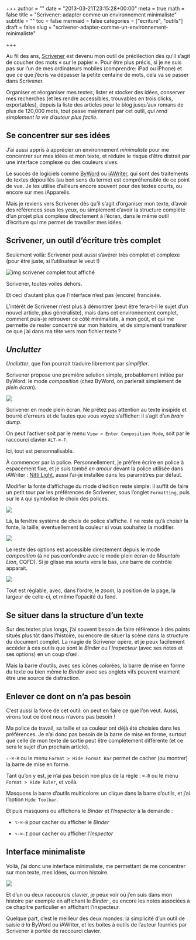 +++
author = ""
date = "2013-03-21T23:15:28+00:00"
meta = true
math = false
title = "Scrivener: adapter comme un environnement minimaliste"
subtitle = ""
toc = false
mermaid = false
categories = ["ecriture", "outils"]
draft = false
slug = "scrivener-adapter-comme-un-environnement-minimaliste"

+++

Au fil des ans, [Scrivener](http://www.literatureandlatte.com/scrivener.php) est devenu mon outil de prédilection dès qu’il s’agit de coucher des mots « sur le papier ». Pour être plus précis, si je ne suis pas sur l’un de mes ordinateurs mobiles (comprendre: iPad ou iPhone) et que ce que j’écris va dépasser la petite centaine de mots, cela va se passer dans Scrivener.

Organiser et réorganiser mes textes, lister et stocker des idées, conserver mes recherches (et les rendre accessibles, trouvables en trois clicks, exportables), depuis la liste des articles pour le blog jusqu’aux romans de plus de 120,000 mots, tout passe maintenant par cet outil, _qui rend simplement la vie d’auteur plus facile_.

## Se concentrer sur ses idées

J’ai aussi appris à apprécier un environnement _minimaliste_ pour me concentrer sur mes idées et mon texte, et réduire le risque d’être distrait par une interface complexe ou des couleurs vives.

Le succès de logiciels comme [ByWord](http://bywordapp.com/) ou [iAWriter](http://www.iawriter.com/mac/), qui sont des traitements de textes dépouillés (au bon sens du terme) est compréhensible de ce point de vue. Je les utilise d’ailleurs encore souvent pour des textes courts, ou encore sur mes iAppareils.

Mais je reviens vers Scrivener dès qu’il s’agit d’organiser mon texte, d’avoir des références sous les yeux, ou simplement d’avoir la structure complète d’un projet plus complexe directement à l’écran, dans le même outil d’écriture qui me permet de travailler mes idées.

## Scrivener, un outil d’écriture très complet

Seulement voilà: Scrivener peut aussi s’avérer très complet et complexe (pour être juste, si l’utilisateur le veut !)


![img scrivener complet tout affiché](http://turbo.cyrilvallee.net/scrivener_master_cplx.png) 

<div class="img-cap">
  Scrivener, toutes voiles dehors.&nbsp;<span class="img-cred"><a href="http://cyrilvallee.net/copyright/"></a></span>
</div>

<div class="img-exif">
</div></p> 

Et ceci d’autant plus que l’interface n’est pas (encore) francisée.

L’intérêt de Scrivener n’est plus à démontrer (peut être fera-t-il le sujet d’un nouvel article, plus généraliste), mais dans cet environnement complet, comment puis-je retrouver ce côté minimaliste, à mon goût, et qui me permette de rester concentré sur mon histoire, et de simplement transférer ce que j’ai dans ma tête vers mon fichier texte ?

## _Unclutter_

_Unclutter_, que l’on pourrait traduire librement par _simplifier_.

Scrivener propose une première solution simple, probablement initiée par ByWord: le mode _composition_ (chez ByWord, on parlerait simplement de _plein écran_).


![](http://turbo.cyrilvallee.net/scrivener_fullscreen.png) 

<div class="img-cap">
  Scrivener en mode plein écran. Ne prêtez pas attention au texte insipide et bourré d’erreurs et de fautes que vous voyez s’afficher: il s’agit d’un <em>brain dump</em>.&nbsp;<span class="img-cred"><a href="http://cyrilvallee.net/copyright/"></a></span>
</div>

<div class="img-exif">
</div></p> 

On peut l’activer soit par le menu `View > Enter Composition Mode`, soit par le raccourci clavier `ALT-⌘-F`.

Ici, tout est personnalisable.

À commencer par la police. Personnellement, je préfère écrire en police à espacement fixe, et je suis tombé _en amour_ devant la police utilisée dans iAWriter : [Nitti Light](http://www.boldmonday.com/en/nitti_overview), aussi l’ai-je installée dans les paramètres par défaut.

Modifier la fonte d’affichage du mode d’édition reste simple: il suffit de faire un petit tour par les préférences de Scrivener, sous l’onglet `Formatting`, puis sur le `A` qui symbolise le choix des polices.

![](http://turbo.cyrilvallee.net/scriv_pref_police_1.png)

Là, la fenêtre système de choix de police s’affiche. Il ne reste qu’à choisir la fonte, la taille, éventuellement la couleur si vous souhaitez la modifier.

![](http://turbo.cyrilvallee.net/scriv_pref_police_2.png)

Le reste des options est accessible directement depuis le mode _composition_ (à ne pas confondre avec le mode plein écran de _Mountain Lion_, CQFD). Si je glisse ma souris vers le bas, une barre de contrôle apparait.

![](http://turbo.cyrilvallee.net/scriv_fullscreen_options.png)

Tout est réglable, avec, dans l’ordre, le _zoom_, la position de la page, la largeur de celle-ci, et même l’opacité du fond.

## Se situer dans la structure d’un texte

Sur des textes plus longs, j’ai souvent besoin de faire référence à des points situés plus tôt dans l’histoire, ou encore de situer la scène dans la structure du document complet. La magie de Scrivener opère, et je peux facilement accéder à ces outils que sont le _Binder_ ou l&#8217;_Inspecteur_ (avec ses notes et ses options) en un coup d’œil.

Mais la barre d’outils, avec ses icônes colorées, la barre de mise en forme du texte ou bien même le _Binder_ avec ses onglets vifs peuvent vraiment être une source de distraction.

## Enlever ce dont on n’a pas besoin

C’est aussi la force de cet outil: on peut en faire ce que l’on veut. Aussi, virons tout ce dont nous n’avons pas besoin !

Ma police de travail, sa taille et sa couleur ont déjà été choisies dans les préférences. Je n’ai donc pas besoin de la barre de mise en forme, surtout que celle de mon texte de sortie peut être complètement différente (et ce sera le sujet d’un prochain article).

`⇧-⌘-R` ou le menu `Format > Hide Format Bar` permet de cacher (ou montrer) la barre de mise en forme.

Tant qu’on y est, je n’ai pas besoin non plus de la règle : `⌘-R` ou le menu `Format > Hide Ruler`, et voilà.

Masquons la barre d’outils multicolore: un clique dans la barre d’outils, et j’ai l’option `Hide Toolbar`.

Et puis masquons ou affichons le _Binder_ et l&#8217;_Inspector_ à la demande :

  * `⌥-⌘-B` pour cacher ou afficher le _Binder_

  * `⌥-⌘-I` pour cacher ou afficher l&#8217;_Inspector_

## Interface minimaliste

Voilà, j’ai donc une interface minimaliste, me permettant de me concentrer sur mon texte, mes idées, ou mon histoire.

![](http://turbo.cyrilvallee.net/scrivener_mnml.png)

Et d’un ou deux raccourcis clavier, je peux voir où j’en suis dans mon histoire par exemple en affichant le _Binder_ , ou encore les notes associées à ce chapitre particulier en affichant l’inspecteur.

Quelque part, c’est le meilleur des deux mondes: la simplicité d’un outil de saisie _à la_ ByWord ou iAWriter, et les boites à outils de l’auteur fournies par Scrivener à portée de raccourci clavier.